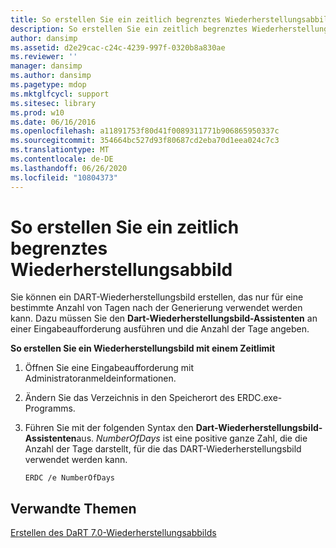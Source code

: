 ```yaml
---
title: So erstellen Sie ein zeitlich begrenztes Wiederherstellungsabbild
description: So erstellen Sie ein zeitlich begrenztes Wiederherstellungsabbild
author: dansimp
ms.assetid: d2e29cac-c24c-4239-997f-0320b8a830ae
ms.reviewer: ''
manager: dansimp
ms.author: dansimp
ms.pagetype: mdop
ms.mktglfcycl: support
ms.sitesec: library
ms.prod: w10
ms.date: 06/16/2016
ms.openlocfilehash: a11891753f80d41f0089311771b906865950337c
ms.sourcegitcommit: 354664bc527d93f80687cd2eba70d1eea024c7c3
ms.translationtype: MT
ms.contentlocale: de-DE
ms.lasthandoff: 06/26/2020
ms.locfileid: "10804373"
---
```

# So erstellen Sie ein zeitlich begrenztes Wiederherstellungsabbild


Sie können ein DART-Wiederherstellungsbild erstellen, das nur für eine bestimmte Anzahl von Tagen nach der Generierung verwendet werden kann. Dazu müssen Sie den **Dart-Wiederherstellungsbild-Assistenten** an einer Eingabeaufforderung ausführen und die Anzahl der Tage angeben.

**So erstellen Sie ein Wiederherstellungsbild mit einem Zeitlimit**

1.  Öffnen Sie eine Eingabeaufforderung mit Administratoranmeldeinformationen.

2.  Ändern Sie das Verzeichnis in den Speicherort des ERDC.exe-Programms.

3.  Führen Sie mit der folgenden Syntax den **Dart-Wiederherstellungsbild-Assistenten**aus. *NumberOfDays* ist eine positive ganze Zahl, die die Anzahl der Tage darstellt, für die das DART-Wiederherstellungsbild verwendet werden kann.

    ``` syntax
    ERDC /e NumberOfDays
    ```

## Verwandte Themen


[Erstellen des DaRT 7.0-Wiederherstellungsabbilds](creating-the-dart-70-recovery-image-dart-7.md)

 

 





